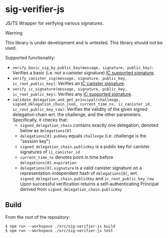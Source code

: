 # sig-verifier-js

JS/TS Wrapper for verifying various signatures.

> [!WARNING]
> This library is under development and is untested. This library should not be used.


Supported functionality:
 - `verify_basic_sig_by_public_key(message, signature, public_key)`: Verifies a basic (i.e. not a canister signature)
   [IC supported signature](https://internetcomputer.org/docs/current/references/ic-interface-spec/#signatures).
 - `verify_canister_sig(message, signature, public_key, ic_root_public_key)`: Verifies an
    [IC canister signature](https://internetcomputer.org/docs/current/references/ic-interface-spec/#canister-signatures).
 - `verify_ic_signature(message, signature, public_key, ic_root_public_key)`: Verifies any [IC supported signature](https://internetcomputer.org/docs/current/references/ic-interface-spec/#signatures).
 - `validate_delegation_and_get_principal(challenge, signed_delegation_chain_json, current_time_ns,
   ii_canister_id, ic_root_public_key_raw)`:  Verifies the validity of the given signed delegation chain 
   wrt. the challenge, and the other parameters. Specifically, it checks that:
    * `signed_delegation_chain` contains exactly one delegation, denoted below as `delegations[0]`
    * `delegations[0].pubkey` equals `challenge` (i.e. challenge is the "session key")
    * `signed_delegation_chain.publicKey` is a public key for canister signatures of `ii_canister_id`
    * `current_time_ns` denotes point in time before `delegations[0].expiration`
    * `delegations[0].signature` is a valid canister signature on a representation-independent hash of `delegations[0]`,
       wrt. `signed_delegation_chain.publicKey` and `ic_root_public_key_raw`
   Upon successful verification returns a self-authenticating Principal derived from `signed_delegation_chain.publicKey`

## Build

From the root of the repository:

```
$ npm run --workspace ./src/sig-verifier-js build
$ npm run --workspace ./src/sig-verifier-js test
```
